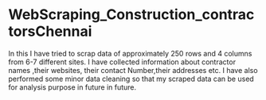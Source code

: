 # WebScraping_Construction_contractorsChennai
In this I have tried to scrap data of approximately 250 rows and 4 columns from 6-7 different sites. I have collected information about contractor names ,their websites, their contact Number,their addresses etc.  I have also performed some minor data cleaning so that my scraped data can be used for analysis purpose in future in future.
